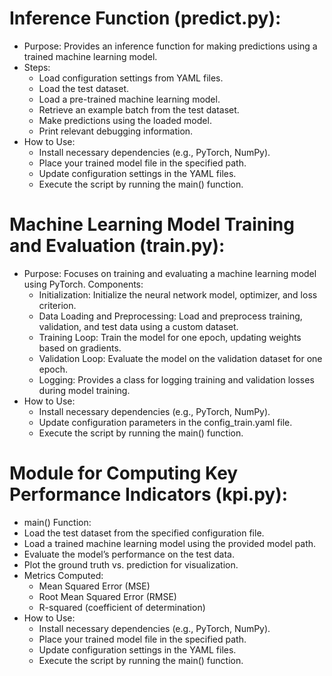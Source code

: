 # Inference Function (predict.py):
* Purpose: Provides an inference function for making predictions using a trained machine learning model.
* Steps:
  * Load configuration settings from YAML files.
  * Load the test dataset.
  * Load a pre-trained machine learning model.
  * Retrieve an example batch from the test dataset.
  * Make predictions using the loaded model.
  * Print relevant debugging information.
* How to Use:
  * Install necessary dependencies (e.g., PyTorch, NumPy).
  * Place your trained model file in the specified path.
  * Update configuration settings in the YAML files.
  * Execute the script by running the main() function.

# Machine Learning Model Training and Evaluation (train.py):
* Purpose: Focuses on training and evaluating a machine learning model using PyTorch.
Components:
  * Initialization: Initialize the neural network model, optimizer, and loss criterion.
  * Data Loading and Preprocessing: Load and preprocess training, validation, and test data using a custom dataset.
  * Training Loop: Train the model for one epoch, updating weights based on gradients.
  * Validation Loop: Evaluate the model on the validation dataset for one epoch.
  * Logging: Provides a class for logging training and validation losses during model training.
* How to Use:
  * Install necessary dependencies (e.g., PyTorch, NumPy).
  * Update configuration parameters in the config_train.yaml file.
  * Execute the script by running the main() function.

# Module for Computing Key Performance Indicators (kpi.py):
*  main() Function:
  * Load the test dataset from the specified configuration file.
  * Load a trained machine learning model using the provided model path.
  * Evaluate the model’s performance on the test data.
  * Plot the ground truth vs. prediction for visualization.
* Metrics Computed:
  * Mean Squared Error (MSE)
  * Root Mean Squared Error (RMSE)
  * R-squared (coefficient of determination)
* How to Use:
  * Install necessary dependencies (e.g., PyTorch, NumPy).
  * Place your trained model file in the specified path.
  * Update configuration settings in the YAML files.
  * Execute the script by running the main() function.

